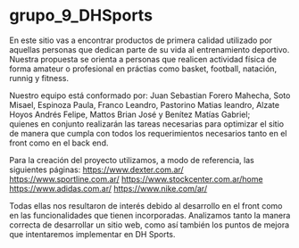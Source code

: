 # grupo_9_DHSports
En este sitio vas a encontrar productos de primera calidad utilizado por aquellas personas que dedican parte de su vida al entrenamiento deportivo. 
Nuestra propuesta se orienta a personas que realicen actividad física de forma amateur o profesional en práctias como basket, football, natación, runnig y fitness. 
  
Nuestro equipo está conformado por: 
Juan Sebastian Forero Mahecha, Soto Misael, Espinoza Paula, Franco Leandro, Pastorino Matias leandro, Alzate Hoyos Andrés Felipe, Mattos Brian José y Benítez Matías Gabriel;  
quienes en conjunto realizarán las tareas necesarias para optimizar el sitio de manera que cumpla con todos los requerimientos necesarios tanto en el front como en el back end.

Para la creación del proyecto utilizamos, a modo de referencia, las siguientes páginas:
https://www.dexter.com.ar/
https://www.sportline.com.ar/
https://www.stockcenter.com.ar/home
https://www.adidas.com.ar/
https://www.nike.com/ar/ 

Todas ellas nos resultaron de interés debido al desarrollo en el front como en las funcionalidades que tienen incorporadas.
Analizamos tanto la manera correcta de desarrollar un sitio web, como así también los puntos de mejora que intentaremos implementar en DH Sports.

